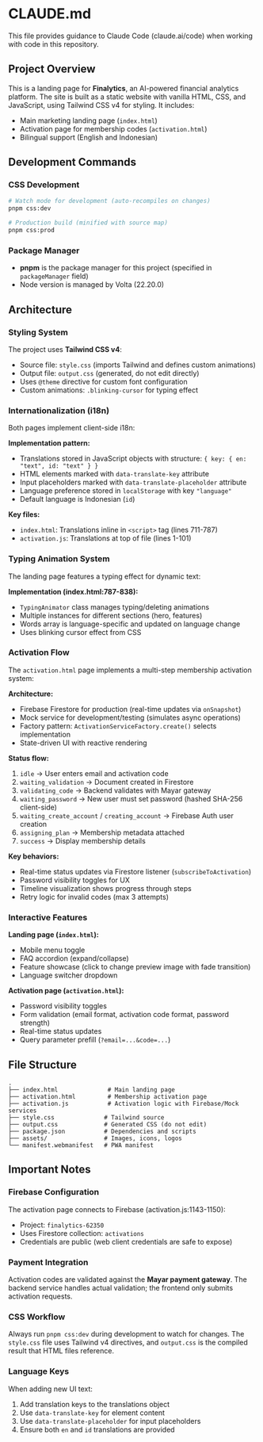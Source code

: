 # CLAUDE.md

This file provides guidance to Claude Code (claude.ai/code) when working with code in this repository.

## Project Overview

This is a landing page for **Finalytics**, an AI-powered financial analytics platform. The site is built as a static website with vanilla HTML, CSS, and JavaScript, using Tailwind CSS v4 for styling. It includes:

- Main marketing landing page (`index.html`)
- Activation page for membership codes (`activation.html`)
- Bilingual support (English and Indonesian)

## Development Commands

### CSS Development
```bash
# Watch mode for development (auto-recompiles on changes)
pnpm css:dev

# Production build (minified with source map)
pnpm css:prod
```

### Package Manager
- **pnpm** is the package manager for this project (specified in `packageManager` field)
- Node version is managed by Volta (22.20.0)

## Architecture

### Styling System

The project uses **Tailwind CSS v4**:
- Source file: `style.css` (imports Tailwind and defines custom animations)
- Output file: `output.css` (generated, do not edit directly)
- Uses `@theme` directive for custom font configuration
- Custom animations: `.blinking-cursor` for typing effect

### Internationalization (i18n)

Both pages implement client-side i18n:

**Implementation pattern:**
- Translations stored in JavaScript objects with structure: `{ key: { en: "text", id: "text" } }`
- HTML elements marked with `data-translate-key` attribute
- Input placeholders marked with `data-translate-placeholder` attribute
- Language preference stored in `localStorage` with key `"language"`
- Default language is Indonesian (`id`)

**Key files:**
- `index.html`: Translations inline in `<script>` tag (lines 711-787)
- `activation.js`: Translations at top of file (lines 1-101)

### Typing Animation System

The landing page features a typing effect for dynamic text:

**Implementation (index.html:787-838):**
- `TypingAnimator` class manages typing/deleting animations
- Multiple instances for different sections (hero, features)
- Words array is language-specific and updated on language change
- Uses blinking cursor effect from CSS

### Activation Flow

The `activation.html` page implements a multi-step membership activation system:

**Architecture:**
- Firebase Firestore for production (real-time updates via `onSnapshot`)
- Mock service for development/testing (simulates async operations)
- Factory pattern: `ActivationServiceFactory.create()` selects implementation
- State-driven UI with reactive rendering

**Status flow:**
1. `idle` → User enters email and activation code
2. `waiting_validation` → Document created in Firestore
3. `validating_code` → Backend validates with Mayar gateway
4. `waiting_password` → New user must set password (hashed SHA-256 client-side)
5. `waiting_create_account` / `creating_account` → Firebase Auth user creation
6. `assigning_plan` → Membership metadata attached
7. `success` → Display membership details

**Key behaviors:**
- Real-time status updates via Firestore listener (`subscribeToActivation`)
- Password visibility toggles for UX
- Timeline visualization shows progress through steps
- Retry logic for invalid codes (max 3 attempts)

### Interactive Features

**Landing page (`index.html`):**
- Mobile menu toggle
- FAQ accordion (expand/collapse)
- Feature showcase (click to change preview image with fade transition)
- Language switcher dropdown

**Activation page (`activation.html`):**
- Password visibility toggles
- Form validation (email format, activation code format, password strength)
- Real-time status updates
- Query parameter prefill (`?email=...&code=...`)

## File Structure

```
.
├── index.html              # Main landing page
├── activation.html         # Membership activation page
├── activation.js           # Activation logic with Firebase/Mock services
├── style.css              # Tailwind source
├── output.css             # Generated CSS (do not edit)
├── package.json           # Dependencies and scripts
├── assets/                # Images, icons, logos
└── manifest.webmanifest   # PWA manifest
```

## Important Notes

### Firebase Configuration

The activation page connects to Firebase (activation.js:1143-1150):
- Project: `finalytics-62350`
- Uses Firestore collection: `activations`
- Credentials are public (web client credentials are safe to expose)

### Payment Integration

Activation codes are validated against the **Mayar payment gateway**. The backend service handles actual validation; the frontend only submits activation requests.

### CSS Workflow

Always run `pnpm css:dev` during development to watch for changes. The `style.css` file uses Tailwind v4 directives, and `output.css` is the compiled result that HTML files reference.

### Language Keys

When adding new UI text:
1. Add translation keys to the translations object
2. Use `data-translate-key` for element content
3. Use `data-translate-placeholder` for input placeholders
4. Ensure both `en` and `id` translations are provided
